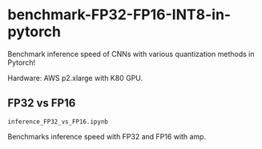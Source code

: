 # benchmark-FP32-FP16-INT8-in-pytorch
Benchmark inference speed of CNNs with various quantization methods in Pytorch!

Hardware:
AWS p2.xlarge with K80 GPU.

## FP32 vs FP16
`inference_FP32_vs_FP16.ipynb`

Benchmarks inference speed with FP32 and FP16 with amp.

